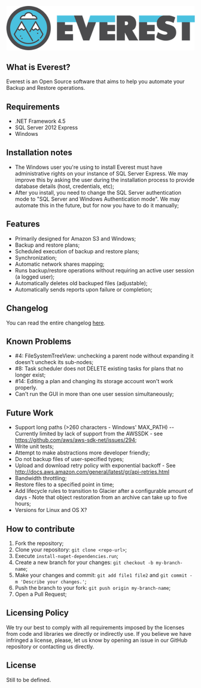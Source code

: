 ![everest logo](everest-logo-small.png)

## What is Everest?

Everest is an Open Source software that aims to help you automate your Backup and Restore operations.

## Requirements

- .NET Framework 4.5
- SQL Server 2012 Express
- Windows

## Installation notes

- The Windows user you're using to install Everest must have administrative rights on your instance of SQL Server Express. We may improve this by asking the user during the installation process to provide database details (host, credentials, etc);
- After you install, you need to change the SQL Server authentication mode to "SQL Server and Windows Authentication mode". We may automate this in the future, but for now you have to do it manually;

## Features

- Primarily designed for Amazon S3 and Windows;
- Backup and restore plans;
- Scheduled execution of backup and restore plans;
- Synchronization;
- Automatic network shares mapping;
- Runs backup/restore operations without requiring an active user session (a logged user);
- Automatically deletes old backuped files (adjustable);
- Automatically sends reports upon failure or completion;

## Changelog

You can read the entire changelog [here](CHANGELOG.md).

## Known Problems

- \#4: FileSystemTreeView: unchecking a parent node without expanding it doesn't uncheck its sub-nodes;
- \#8: Task scheduler does not DELETE existing tasks for plans that no longer exist;
- \#14: Editing a plan and changing its storage account won't work properly.
- Can't run the GUI in more than one user session simultaneously;

## Future Work

- Support long paths (>260 characters - Windows' MAX_PATH) -- Currently limited by lack of support from the AWSSDK - see https://github.com/aws/aws-sdk-net/issues/294;
- Write unit tests;
- Attempt to make abstractions more developer friendly;
- Do not backup files of user-specified types;
- Upload and download retry policy with exponential backoff - See http://docs.aws.amazon.com/general/latest/gr/api-retries.html
- Bandwidth throttling;
- Restore files to a specified point in time;
- Add lifecycle rules to transition to Glacier after a configurable amount of days - Note that object restoration from an archive can take up to five hours;
- Versions for Linux and OS X?

## How to contribute

1. Fork the repository;
2. Clone your repository: `git clone <repo-url>`;
3. Execute `install-nuget-dependencies.run`;
4. Create a new branch for your changes: `git checkout -b my-branch-name`;
5. Make your changes and commit: `git add file1 file2` and `git commit -m 'Describe your changes.'`;
6. Push the branch to your fork: `git push origin my-branch-name`;
7. Open a Pull Request;

## Licensing Policy

We try our best to comply with all requirements imposed by the licenses from code and libraries we directly or indirectly use.
If you believe we have infringed a license, please, let us know by opening an issue in our GitHub repository or contacting us directly.

## License

Still to be defined.
